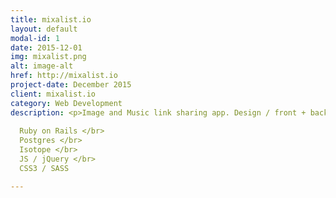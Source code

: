 ```yaml
---
title: mixalist.io
layout: default
modal-id: 1
date: 2015-12-01
img: mixalist.png
alt: image-alt
href: http://mixalist.io
project-date: December 2015
client: mixalist.io
category: Web Development
description: <p>Image and Music link sharing app. Design / front + back end development</p>  
  
  Ruby on Rails </br>
  Postgres </br>
  Isotope </br>
  JS / jQuery </br>
  CSS3 / SASS

---
```

